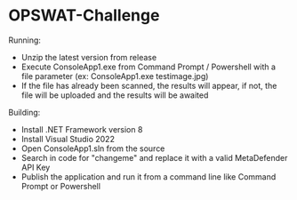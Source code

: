 # OPSWAT-Challenge

Running:
- Unzip the latest version from release
- Execute ConsoleApp1.exe from Command Prompt / Powershell with a file parameter (ex: ConsoleApp1.exe testimage.jpg)
- If the file has already been scanned, the results will appear, if not, the file will be uploaded and the results will be awaited

Building:
- Install .NET Framework version 8
- Install Visual Studio 2022
- Open ConsoleApp1.sln from the source
- Search in code for "changeme" and replace it with a valid MetaDefender API Key
- Publish the application and run it from a command line like Command Prompt or Powershell